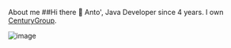 About me
##Hi there 👋 Anto', Java Developer since 4 years. I own [CenturyGroup](https://github.com/CenturyGroup).

![image](https://img.shields.io/badge/Java-ED8B00?style=for-the-badge&logo=java&logoColor=white)
